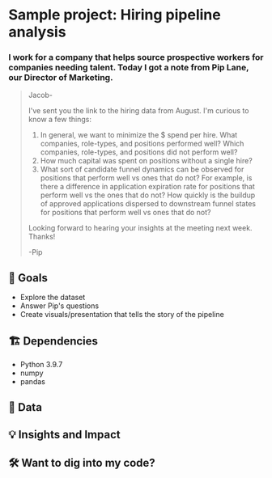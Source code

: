 # Sample project: Hiring pipeline analysis

### I work for a company that helps source prospective workers for companies needing talent. Today I got a note from Pip Lane, our Director of Marketing.

> Jacob-
> 
> I've sent you the link to the hiring data from August. I'm curious to know a few things:
> 
> 1. In general, we want to minimize the $ spend per hire. What companies, role-types, and positions performed well? Which companies, role-types, and positions did not perform well?
> 2. How much capital was spent on positions without a single hire?
> 3. What sort of candidate funnel dynamics can be observed for positions that perform well vs ones that do not? For example, is there a difference in application expiration rate for positions that perform well vs the ones that do not? How quickly is the buildup of approved applications dispersed to downstream funnel states for positions that perform well vs ones that do not?
> 
> Looking forward to hearing your insights at the meeting next week. Thanks!
> 
> -Pip

## 🎯 Goals
* Explore the dataset
* Answer Pip's questions
* Create visuals/presentation that tells the story of the pipeline

## 🏗 Dependencies
* Python 3.9.7
* numpy
* pandas

## 📂 Data


## 💡 Insights and Impact


## 🛠 Want to dig into my code?
